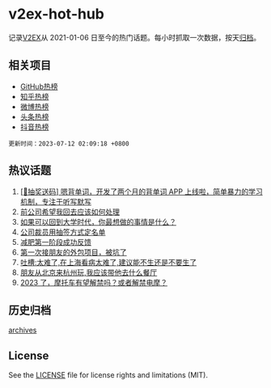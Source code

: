 # v2ex-hot-hub

 记录[V2EX](https://www.v2ex.com/)从 2021-01-06 日至今的热门话题。每小时抓取一次数据，按天[归档](archives)。
 
 ## 相关项目

- [GitHub热榜](https://github.com/lonnyzhang423/github-hot-hub)
- [知乎热榜](https://github.com/lonnyzhang423/zhihu-hot-hub)
- [微博热榜](https://github.com/lonnyzhang423/weibo-hot-hub)
- [头条热榜](https://github.com/lonnyzhang423/toutiao-hot-hub)
- [抖音热榜](https://github.com/lonnyzhang423/douyin-hot-hub)


 `更新时间：2023-07-12 02:09:18 +0800`

## 热议话题

1. [[🎁抽奖送码] 嗯背单词，开发了两个月的背单词 APP 上线啦，简单暴力的学习机制，专注于听写默写](https://www.v2ex.com/t/955717)
1. [前公司希望我回去应该如何处理](https://www.v2ex.com/t/955698)
1. [如果可以回到大学时代，你最想做的事情是什么？](https://www.v2ex.com/t/955714)
1. [公司裁员用抽签方式定名单](https://www.v2ex.com/t/955741)
1. [减肥第一阶段成功反馈](https://www.v2ex.com/t/955704)
1. [第一次接朋友的外包项目，被坑了](https://www.v2ex.com/t/955810)
1. [吐槽:太难了,在上海看病太难了,建议能不生还是不要生了](https://www.v2ex.com/t/955935)
1. [朋友从北京来杭州玩,我应该带他去什么餐厅](https://www.v2ex.com/t/955767)
1. [2023 了，摩托车有望解禁吗？或者解禁电摩？](https://www.v2ex.com/t/955813)

## 历史归档

[archives](archives)

## License

See the [LICENSE](LICENSE) file for license rights and limitations (MIT).
